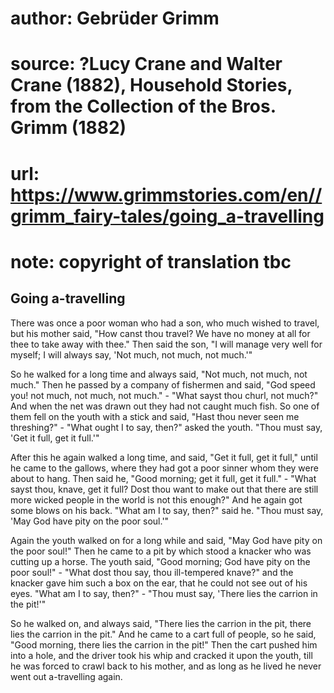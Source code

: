 # author: Gebrüder Grimm
# source: ?Lucy Crane and Walter Crane (1882), Household Stories, from the Collection of the Bros. Grimm (1882)
# url: https://www.grimmstories.com/en//grimm_fairy-tales/going_a-travelling
# note: copyright of translation tbc

## Going a-travelling 

There was once a poor woman who had a son, who much wished to travel,
but his mother said, "How canst thou travel? We have no money at all
for thee to take away with thee." Then said the son, "I will manage
very well for myself; I will always say, 'Not much, not much, not
much.'"

So he walked for a long time and always said, "Not much, not much, not
much." Then he passed by a company of fishermen and said, "God speed
you! not much, not much, not much." - "What sayst thou churl, not
much?" And when the net was drawn out they had not caught much fish. So
one of them fell on the youth with a stick and said, "Hast thou never
seen me threshing?" - "What ought I to say, then?" asked the youth.
"Thou must say, 'Get it full, get it full.'"

After this he again walked a long time, and said, "Get it full, get it
full," until he came to the gallows, where they had got a poor sinner
whom they were about to hang. Then said he, "Good morning; get it full,
get it full." - "What sayst thou, knave, get it full? Dost thou want
to make out that there are still more wicked people in the world is not
this enough?" And he again got some blows on his back. "What am I to
say, then?" said he. "Thou must say, 'May God have pity on the poor
soul.'"

Again the youth walked on for a long while and said, "May God have pity
on the poor soul!" Then he came to a pit by which stood a knacker who
was cutting up a horse. The youth said, "Good morning; God have pity on
the poor soul!" - "What dost thou say, thou ill-tempered knave?" and
the knacker gave him such a box on the ear, that he could not see out of
his eyes. "What am I to say, then?" - "Thou must say, 'There lies
the carrion in the pit!'"

So he walked on, and always said, "There lies the carrion in the pit,
there lies the carrion in the pit." And he came to a cart full of
people, so he said, "Good morning, there lies the carrion in the pit!"
Then the cart pushed him into a hole, and the driver took his whip and
cracked it upon the youth, till he was forced to crawl back to his
mother, and as long as he lived he never went out a-travelling again.
